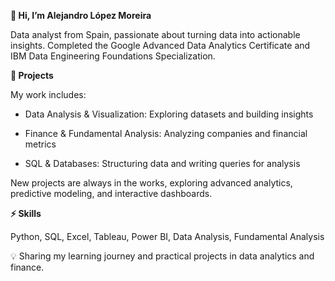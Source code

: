 **👋 Hi, I’m Alejandro López Moreira**

Data analyst from Spain, passionate about turning data into actionable insights. Completed the Google Advanced Data Analytics Certificate and IBM Data Engineering Foundations Specialization.

**📂 Projects**

My work includes:

- Data Analysis & Visualization: Exploring datasets and building insights

- Finance & Fundamental Analysis: Analyzing companies and financial metrics

- SQL & Databases: Structuring data and writing queries for analysis

New projects are always in the works, exploring advanced analytics, predictive modeling, and interactive dashboards.

**⚡ Skills**

Python, SQL, Excel, Tableau, Power BI, Data Analysis, Fundamental Analysis

💡 Sharing my learning journey and practical projects in data analytics and finance.
